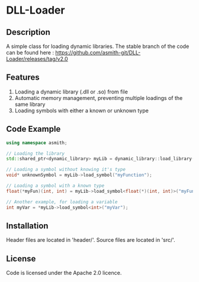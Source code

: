 # DLL-Loader
## Description
A simple class for loading dynamic libraries.
The stable branch of the code can be found here : https://github.com/asmith-git/DLL-Loader/releases/tag/v2.0

## Features
1. Loading a dynamic library (.dll or .so) from file
2. Automatic memory management, preventing multiple loadings of the same library
3. Loading symbols with either a known or unknown type


## Code Example
```C++
using namespace asmith;

// Loading the library
std::shared_ptr<dynamic_library> myLib = dynamic_library::load_library("example.dll");

// Loading a symbol without knowing it's type
void* unknownSymbol = myLib->load_symbol("myFunction");

// Loading a symbol with a known type
float(*myFun)(int, int) = myLib->load_symbol<float(*)(int, int)>("myFun");

// Another example, for loading a variable
int myVar = *myLib->load_symbol<int>("myVar");
```

## Installation
Header files are located in 'header/'.
Source files are located in 'src/'.

## License
Code is licensed under the Apache 2.0 licence.

